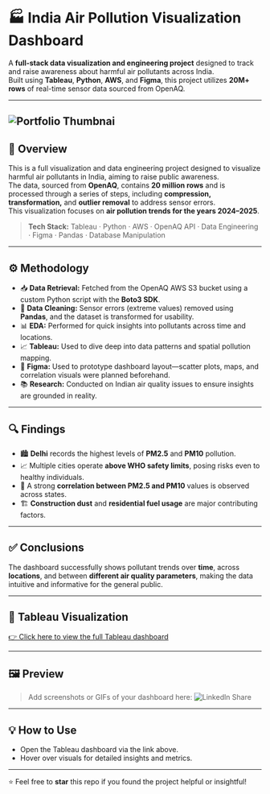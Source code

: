 # 🏭 India Air Pollution Visualization Dashboard

A **full-stack data visualization and engineering project** designed to track and raise awareness about harmful air pollutants across India.  
Built using **Tableau**, **Python**, **AWS**, and **Figma**, this project utilizes **20M+ rows** of real-time sensor data sourced from OpenAQ.

---
![Portfolio Thumbnai](https://github.com/user-attachments/assets/4da796b3-6c0b-4e11-9159-17aaedc2ef70)
---
## 📌 Overview

This is a full visualization and data engineering project designed to visualize harmful air pollutants in India, aiming to raise public awareness.  
The data, sourced from **OpenAQ**, contains **20 million rows** and is processed through a series of steps, including **compression, transformation,** and **outlier removal** to address sensor errors.  
This visualization focuses on **air pollution trends for the years 2024–2025**.

> **Tech Stack:** Tableau · Python · AWS · OpenAQ API · Data Engineering · Figma · Pandas · Database Manipulation

---

## ⚙️ Methodology

- 📥 **Data Retrieval:** Fetched from the OpenAQ AWS S3 bucket using a custom Python script with the **Boto3 SDK**.
- 🧹 **Data Cleaning:** Sensor errors (extreme values) removed using **Pandas**, and the dataset is transformed for usability.
- 📊 **EDA:** Performed for quick insights into pollutants across time and locations.
- 📈 **Tableau:** Used to dive deep into data patterns and spatial pollution mapping.
- 🎨 **Figma:** Used to prototype dashboard layout—scatter plots, maps, and correlation visuals were planned beforehand.
- 📚 **Research:** Conducted on Indian air quality issues to ensure insights are grounded in reality.

---

## 🔍 Findings

- 🏙️ **Delhi** records the highest levels of **PM2.5** and **PM10** pollution.
- 📈 Multiple cities operate **above WHO safety limits**, posing risks even to healthy individuals.
- 🔗 A strong **correlation between PM2.5 and PM10** values is observed across states.
- 🏗️ **Construction dust** and **residential fuel usage** are major contributing factors.

---

## ✅ Conclusions

The dashboard successfully shows pollutant trends over **time**, across **locations**, and between **different air quality parameters**, making the data intuitive and informative for the general public.

---

## 🔗 Tableau Visualization

[👉 Click here to view the full Tableau dashboard](#)  

---

## 🖼️ Preview

> Add screenshots or GIFs of your dashboard here:
![Linkedln Share](https://github.com/user-attachments/assets/907c0a4a-1ebd-44a9-8ddd-301b79bb9438)
---

## 💡 How to Use

- Open the Tableau dashboard via the link above.
- Hover over visuals for detailed insights and metrics.
---

⭐ Feel free to **star** this repo if you found the project helpful or insightful!
